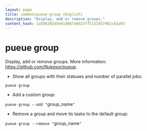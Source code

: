 ```yaml
---
layout: page
title: common/pueue-group (English)
description: "Display, add or remove groups."
content_hash: 1a59820245e61d087a0d23ff5151857961c83a93
---
```

# pueue group

Display, add or remove groups.
More information: <https://github.com/Nukesor/pueue>.

- Show all groups with their statuses and number of parallel jobs:

`pueue group`

- Add a custom group:

`pueue group --add "`<span class="tldr-var badge badge-pill bg-dark-lm bg-white-dm text-white-lm text-dark-dm font-weight-bold">group_name</span>`"`

- Remove a group and move its tasks to the default group:

`pueue group --remove "`<span class="tldr-var badge badge-pill bg-dark-lm bg-white-dm text-white-lm text-dark-dm font-weight-bold">group_name</span>`"`
